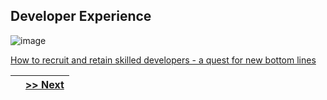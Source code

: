 ## Developer Experience

![image](https://github.com/kea-dev/dx-intro/assets/155492/aac1e3ab-cd72-48f3-8f6c-3931707f8547)

[How to recruit and retain skilled developers - a quest for new bottom lines]([url](https://www.inc-inc.dk/stories/new-bottom-line/)https://www.inc-inc.dk/stories/new-bottom-line/)


|  | [>> Next](./2.md) | 
|:------:|:------:|
